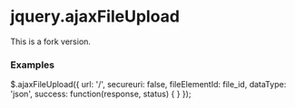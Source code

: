 # jquery.ajaxFileUpload

This is a fork version.

### Examples

$.ajaxFileUpload({
    url: '/',
    secureuri: false,
    fileElementId: file_id,
    dataType: 'json',
    success: function(response, status) {
    }
});
